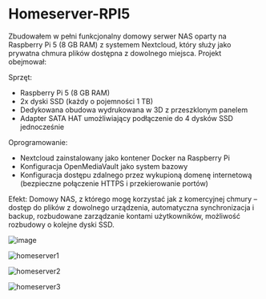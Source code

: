 # Homeserver-RPI5

Zbudowałem w pełni funkcjonalny domowy serwer NAS oparty na Raspberry Pi 5 (8 GB RAM) z systemem Nextcloud, który służy jako prywatna chmura plików dostępna z dowolnego miejsca. Projekt obejmował:

Sprzęt:
 - Raspberry Pi 5 (8 GB RAM)
 - 2x dyski SSD (każdy o pojemności 1 TB)
 - Dedykowana obudowa wydrukowana w 3D z przeszklonym panelem
 - Adapter SATA HAT umożliwiający podłączenie do 4 dysków SSD jednocześnie

Oprogramowanie:
 - Nextcloud zainstalowany jako kontener Docker na Raspberry Pi
 - Konfiguracja OpenMediaVault jako system bazowy
 - Konfiguracja dostępu zdalnego przez wykupioną domenę internetową (bezpieczne połączenie HTTPS i przekierowanie portów)

Efekt:
Domowy NAS, z którego mogę korzystać jak z komercyjnej chmury – dostęp do plików z dowolnego urządzenia, automatyczna synchronizacja i backup, rozbudowane zarządzanie kontami użytkowników, możliwość rozbudowy o kolejne dyski SSD.

![image](https://github.com/user-attachments/assets/8b8cf6b4-0891-4521-9e2b-e7b3b8a614e5)

![homeserver1](https://github.com/user-attachments/assets/0e26efd9-263c-43ee-914d-e3d5bb28a399)

![homeserver2](https://github.com/user-attachments/assets/63415801-c3d0-4d5e-9a4d-761110f301ef)

![homeserver3](https://github.com/user-attachments/assets/4b28ce1a-e578-4a90-8576-1a6e6aa23af0)
